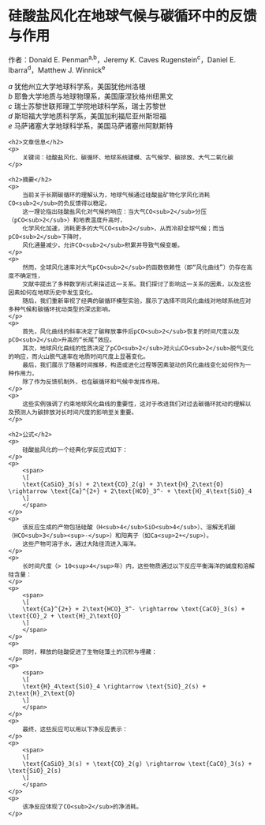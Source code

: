 <head>
    <meta charset="UTF-8">
    <meta name="viewport" content="width=device-width, initial-scale=1.0">
    <script src="https://polyfill.io/v3/polyfill.min.js?features=es6"></script>
    <script type="text/javascript" id="MathJax-script" async
        src="https://cdn.jsdelivr.net/npm/mathjax@3/es5/tex-mml-chtml.js"></script>
</head>
<div>
    <h1>硅酸盐风化在地球气候与碳循环中的反馈与作用</h1>
    <p>
        作者：Donald E. Penman<sup>a,b</sup>，Jeremy K. Caves Rugenstein<sup>c</sup>，Daniel E. Ibarra<sup>d</sup>，Matthew J. Winnick<sup>e</sup>
    </p>
    <p>
        <em>a</em> 犹他州立大学地球科学系，美国犹他州洛根<br>
        <em>b</em> 耶鲁大学地质与地球物理系，美国康涅狄格州纽黑文<br>
        <em>c</em> 瑞士苏黎世联邦理工学院地球科学系，瑞士苏黎世<br>
        <em>d</em> 斯坦福大学地质科学系，美国加利福尼亚州斯坦福<br>
        <em>e</em> 马萨诸塞大学地球科学系，美国马萨诸塞州阿默斯特
    </p>

    <h2>文章信息</h2>
    <p>
        关键词：硅酸盐风化、碳循环、地球系统建模、古气候学、碳排放、大气二氧化碳
    </p>

    <h2>摘要</h2>
    <p>
        当前关于长期碳循环的理解认为，地球气候通过硅酸盐矿物化学风化消耗CO<sub>2</sub>的负反馈得以稳定。
        这一理论指出硅酸盐风化对气候的响应：当大气CO<sub>2</sub>分压（pCO<sub>2</sub>）和地表温度升高时，
        化学风化加速，消耗更多的大气CO<sub>2</sub>，从而冷却全球气候；而当pCO<sub>2</sub>下降时，
        风化通量减少，允许CO<sub>2</sub>积累并导致气候变暖。
    </p>
    <p>
        然而，全球风化速率对大气pCO<sub>2</sub>的函数依赖性（即“风化曲线”）仍存在高度不确定性，
        文献中提出了多种数学形式来描述这一关系。我们探讨了影响这一关系的因素，以及这些因素如何在地球历史中发生变化。
        随后，我们重新审视了经典的碳循环模型实验，展示了选择不同风化曲线对地球系统应对多种气候和碳循环扰动类型的深远影响。
    </p>
    <p>
        首先，风化曲线的斜率决定了碳释放事件后pCO<sub>2</sub>恢复的时间尺度以及pCO<sub>2</sub>升高的“长尾”效应。
        其次，地球风化曲线的性质决定了pCO<sub>2</sub>对火山CO<sub>2</sub>脱气变化的响应，而火山脱气速率在地质时间尺度上显著变化。
        最后，我们展示了随着时间推移，构造或进化过程等因素驱动的风化曲线变化如何作为一种作用力，
        除了作为反馈机制外，也在碳循环和气候中发挥作用。
    </p>
    <p>
        这些实例强调了约束地球风化曲线的重要性，这对于改进我们对过去碳循环扰动的理解以及预测人为碳排放对长时间尺度的影响至关重要。
    </p>

    <h2>公式</h2>
    <p>
        硅酸盐风化的一个经典化学反应式如下：
    </p>
    <p>
        <span>
        \[
        \text{CaSiO}_3(s) + 2\text{CO}_2(g) + 3\text{H}_2\text{O} \rightarrow \text{Ca}^{2+} + 2\text{HCO}_3^- + \text{H}_4\text{SiO}_4
        \]
        </span>
    </p>
    <p>
        该反应生成的产物包括硅酸（H<sub>4</sub>SiO<sub>4</sub>）、溶解无机碳（HCO<sub>3</sub><sup>-</sup>）和阳离子（如Ca<sup>2+</sup>）。
        这些产物可溶于水，通过大陆径流进入海洋。
    </p>
    <p>
        长时间尺度（> 10<sup>4</sup>年）内，这些物质通过以下反应平衡海洋的碱度和溶解硅含量：
    </p>
    <p>
        <span>
        \[
        \text{Ca}^{2+} + 2\text{HCO}_3^- \rightarrow \text{CaCO}_3(s) + \text{CO}_2 + \text{H}_2\text{O}
        \]
        </span>
    </p>
    <p>
        同时，释放的硅酸促进了生物硅藻土的沉积与埋藏：
    </p>
    <p>
        <span>
        \[
        \text{H}_4\text{SiO}_4 \rightarrow \text{SiO}_2(s) + 2\text{H}_2\text{O}
        \]
        </span>
    </p>
    <p>
        最终，这些反应可以用以下净反应表示：
    </p>
    <p>
        <span>
        \[
        \text{CaSiO}_3(s) + \text{CO}_2(g) \rightarrow \text{CaCO}_3(s) + \text{SiO}_2(s)
        \]
        </span>
    </p>
    <p>
        该净反应体现了CO<sub>2</sub>的净消耗。
    </p>
</div>

